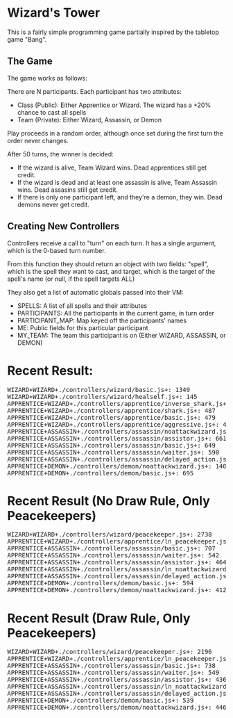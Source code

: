 # Wizard's Tower
This is a fairly simple programming game partially inspired by the tabletop game "Bang".

## The Game
The game works as follows:

There are N participants. Each participant has two attributes:

* Class (Public): Either Apprentice or Wizard. The wizard has a +20% chance to cast all spells
* Team (Private): Either Wizard, Assassin, or Demon

Play proceeds in a random order, although once set during the first turn the order never changes.

After 50 turns, the winner is decided:

* If the wizard is alive, Team Wizard wins. Dead apprentices still get credit.
* If the wizard is dead and at least one assassin is alive, Team Assassin wins. Dead assasins still get credit.
* If there is only one participant left, and they're a demon, they win. Dead demons never get credit.

## Creating New Controllers
Controllers receive a call to "turn" on each turn. It has a single argument, which is the 0-based turn number.

From this function they should return an object with two fields: "spell", which is the spell they want to cast, and target, which is the target of the spell's name (or null, if the spell targets ALL)

They also get a list of automatic globals passed into their VM:

* SPELLS: A list of all spells and their attributes
* PARTICIPANTS: All the participants in the current game, in turn order
* PARTICIPANT_MAP: Map keyed off the participants' names
* ME: Public fields for this particular participant
* MY_TEAM: The team this participant is on (Either WIZARD, ASSASSIN, or DEMON)

# Recent Result:
<pre>
WIZARD+WIZARD+./controllers/wizard/basic.js+: 1349
WIZARD+WIZARD+./controllers/wizard/healself.js+: 145
APPRENTICE+WIZARD+./controllers/apprentice/inverse_shark.js+: 497
APPRENTICE+WIZARD+./controllers/apprentice/shark.js+: 487
APPRENTICE+WIZARD+./controllers/apprentice/basic.js+: 479
APPRENTICE+WIZARD+./controllers/apprentice/aggressive.js+: 452
APPRENTICE+ASSASSIN+./controllers/assassin/noattackwizard.js+: 889
APPRENTICE+ASSASSIN+./controllers/assassin/assistor.js+: 661
APPRENTICE+ASSASSIN+./controllers/assassin/basic.js+: 649
APPRENTICE+ASSASSIN+./controllers/assassin/waiter.js+: 590
APPRENTICE+ASSASSIN+./controllers/assassin/delayed_action.js+: 479
APPRENTICE+DEMON+./controllers/demon/noattackwizard.js+: 1400
APPRENTICE+DEMON+./controllers/demon/basic.js+: 695
</pre>

# Recent Result (No Draw Rule, Only Peacekeepers)
<pre>
WIZARD+WIZARD+./controllers/wizard/peacekeeper.js+: 2738
APPRENTICE+WIZARD+./controllers/apprentice/ln_peacekeeper.js+: 3628
APPRENTICE+ASSASSIN+./controllers/assassin/basic.js+: 707
APPRENTICE+ASSASSIN+./controllers/assassin/waiter.js+: 542
APPRENTICE+ASSASSIN+./controllers/assassin/assistor.js+: 464
APPRENTICE+ASSASSIN+./controllers/assassin/ln_noattackwizard.js+: 405
APPRENTICE+ASSASSIN+./controllers/assassin/delayed_action.js+: 327
APPRENTICE+DEMON+./controllers/demon/basic.js+: 594
APPRENTICE+DEMON+./controllers/demon/noattackwizard.js+: 412
</pre>

# Recent Result (Draw Rule, Only Peacekeepers)
<pre>
WIZARD+WIZARD+./controllers/wizard/peacekeeper.js+: 2196
APPRENTICE+WIZARD+./controllers/apprentice/ln_peacekeeper.js+: 2863
APPRENTICE+ASSASSIN+./controllers/assassin/basic.js+: 738
APPRENTICE+ASSASSIN+./controllers/assassin/waiter.js+: 549
APPRENTICE+ASSASSIN+./controllers/assassin/assistor.js+: 436
APPRENTICE+ASSASSIN+./controllers/assassin/ln_noattackwizard.js+: 402
APPRENTICE+ASSASSIN+./controllers/assassin/delayed_action.js+: 311
APPRENTICE+DEMON+./controllers/demon/basic.js+: 539
APPRENTICE+DEMON+./controllers/demon/noattackwizard.js+: 446
</pre>